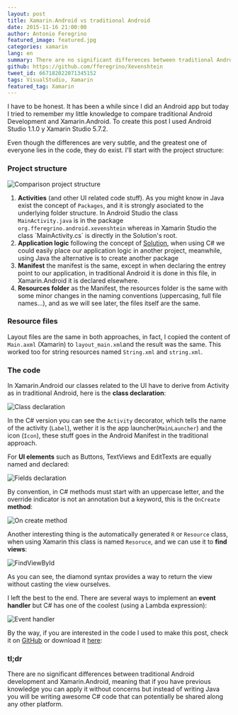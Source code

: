 ```yaml
---
layout: post
title: Xamarin.Android vs traditional Android
date: 2015-11-16 21:00:00
author: Antonio Feregrino
featured_image: featured.jpg
categories: xamarin
lang: en
summary: There are no significant differences between traditional Android development and Xamarin.Android, meaning that if you have previous knowledge you can apply it without concerns but instead of writing Java you will be writing awesome C# code that can potentially be shared along any other platform.
github: https://github.com/fferegrino/Xevenshtein
tweet_id: 667182022071345152
tags: VisualStudio, Xamarin
featured_tag: Xamarin
---
```


I have to be honest. It has been a while since I did an Android app but today I tried to remember my little knowledge to compare traditional Android Development and Xamarin.Android. To create this post I used Android Studio 1.1.0 y Xamarin Studio 5.7.2. 

Even though the differences are very subtle, and the greatest one of everyone lies in the code, they do exist. I'll start with the project structure:

### Project structure
<img src="https://thatcsharpguy.github.io/postimages/xamarin-android-vs-traditional/comparison.png" title="Comparison project structure" />

<ol>
	<li><b>Activities</b> (and other UI related code stuff). As you might know in Java exist the concept of <code>Packages</code>, and it is strongly asociated to the underlying folder structure. In Android Studio the class <code>MainActivity.java</code> is in the package <code>org.fferegrino.android.xevenshtein</code> whereas in Xamarin Studio the class `MainActivity.cs` is directly in the Solution's root.</li>
   	<li><b>Application logic</b> following the concept of <a href="https://xsa.ghost.io/code-organization-xs-vs/" target="_blank">Solution</a>, when using C# we could easily place our application logic in another project, meanwhile, using Java the alternative is to create another package</li>
  	<li><b>Manifest</b> the manifest is the same, except in when declaring the entrey point to our application, in traditional Android it is done in this file, in Xamarin.Android it is declared elsewhere.</li>
   	<li><b>Resources folder</b> as the Manifest, the resources folder is the same with some minor changes in the naming conventions (uppercasing, full file names...), and as we will see later, the files itself are the same.</li>
</ol>

### Resource files
Layout files are the same in both approaches, in fact, I copied the content of `Main.axml` (Xamarin) to `layout_main.xml`and the result was the same. This worked too for string resources named `String.xml` and `string.xml`.

### The code
In Xamarin.Android our classes related to the UI have to derive from Activity as in traditional Android, here is the **class declaration**:

<img src="https://thatcsharpguy.github.io/postimages/xamarin-android-vs-traditional/class-declaration-cmp.jpg" title="Class declaration" />

In the C# version you can see the `Activity` decorator, which tells the name of the activity (`Label`), wether it is the app launcher(`MainLauncher`) and the icon (`Icon`), these stuff goes in the Android Manifest in the traditional approach.

For **UI elements** such as Buttons, TextViews and EditTexts are equally named and declared:

<img src="https://thatcsharpguy.github.io/postimages/xamarin-android-vs-traditional/field-declaration-cmp.jpg" title="Fields declaration" />

By convention, in C# methods must start with an uppercase letter, and the override indicator is not an annotation but a keyword, this is the `OnCreate` **method**:

<img src="https://thatcsharpguy.github.io/postimages/xamarin-android-vs-traditional/method-declaration-cmp-1.jpg" title="On create method" />

Another interesting thing is the automatically generated `R` or `Resource` class, when using Xamarin this class is named `Resoruce`, and we can use it to **find views**:

<img src="https://thatcsharpguy.github.io/postimages/xamarin-android-vs-traditional/view-finding-cmp.jpg" title="FindViewById" />

As you can see, the diamond syntax provides a way to return the view without casting the view ourselves. 

I left the best to the end. There are several ways to implement an **event handler** but C# has one of the coolest (using a Lambda expression):

<img src="https://thatcsharpguy.github.io/postimages/xamarin-android-vs-traditional/event-handling-cmp.jpg" title="Event handler" />

By the way, if you are interested in the code I used to make this post, check it on [GitHub](https://github.com/fferegrino/Xevenshtein) or download it [here](https://github.com/fferegrino/Xevenshtein/archive/b-p-2.zip): 

### tl;dr
There are no significant differences between traditional Android development and Xamarin.Android, meaning that if you have previous knowledge you can apply it without concerns but instead of writing Java you will be writing awesome C# code that can potentially be shared along any other platform.